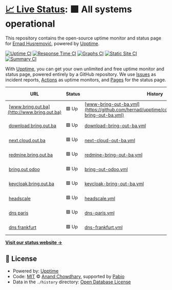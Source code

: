 # [📈 Live Status](https://hernad.github.io/upptime): <!--live status--> **🟩 All systems operational**

This repository contains the open-source uptime monitor and status page for [Ernad Husremović](https://www.linkedin.com/in/hernad), powered by [Upptime](https://github.com/upptime/upptime).

[![Uptime CI](https://github.com/hernad/upptime/workflows/Uptime%20CI/badge.svg)](https://github.com/hernad/upptime/actions?query=workflow%3A%22Uptime+CI%22)
[![Response Time CI](https://github.com/hernad/upptime/workflows/Response%20Time%20CI/badge.svg)](https://github.com/hernad/upptime/actions?query=workflow%3A%22Response+Time+CI%22)
[![Graphs CI](https://github.com/hernad/upptime/workflows/Graphs%20CI/badge.svg)](https://github.com/hernad/upptime/actions?query=workflow%3A%22Graphs+CI%22)
[![Static Site CI](https://github.com/hernad/upptime/workflows/Static%20Site%20CI/badge.svg)](https://github.com/hernad/upptime/actions?query=workflow%3A%22Static+Site+CI%22)
[![Summary CI](https://github.com/hernad/upptime/workflows/Summary%20CI/badge.svg)](https://github.com/hernad/upptime/actions?query=workflow%3A%22Summary+CI%22)

With [Upptime](https://upptime.js.org), you can get your own unlimited and free uptime monitor and status page, powered entirely by a GitHub repository. We use [Issues](https://github.com/hernad/upptime/issues) as incident reports, [Actions](https://github.com/hernad/upptime/actions) as uptime monitors, and [Pages](https://hernad.github.io/upptime) for the status page.

<!--start: status pages-->
<!-- This summary is generated by Upptime (https://github.com/upptime/upptime) -->
<!-- Do not edit this manually, your changes will be overwritten -->
<!-- prettier-ignore -->
| URL | Status | History | Response Time | Uptime |
| --- | ------ | ------- | ------------- | ------ |
| <img alt="" src="https://icons.duckduckgo.com/ip3/www.bring.out.ba.ico" height="13"> [www.bring.out.ba](http://www.bring.out.ba) | 🟩 Up | [www-bring-out-ba.yml](https://github.com/hernad/upptime/commits/HEAD/history/www-bring-out-ba.yml) | <details><summary><img alt="Response time graph" src="./graphs/www-bring-out-ba/response-time-week.png" height="20"> 2727ms</summary><br><a href="https://status.bring.out.ba/history/www-bring-out-ba"><img alt="Response time 1744" src="https://img.shields.io/endpoint?url=https%3A%2F%2Fraw.githubusercontent.com%2Fhernad%2Fupptime%2FHEAD%2Fapi%2Fwww-bring-out-ba%2Fresponse-time.json"></a><br><a href="https://status.bring.out.ba/history/www-bring-out-ba"><img alt="24-hour response time 1486" src="https://img.shields.io/endpoint?url=https%3A%2F%2Fraw.githubusercontent.com%2Fhernad%2Fupptime%2FHEAD%2Fapi%2Fwww-bring-out-ba%2Fresponse-time-day.json"></a><br><a href="https://status.bring.out.ba/history/www-bring-out-ba"><img alt="7-day response time 2727" src="https://img.shields.io/endpoint?url=https%3A%2F%2Fraw.githubusercontent.com%2Fhernad%2Fupptime%2FHEAD%2Fapi%2Fwww-bring-out-ba%2Fresponse-time-week.json"></a><br><a href="https://status.bring.out.ba/history/www-bring-out-ba"><img alt="30-day response time 2023" src="https://img.shields.io/endpoint?url=https%3A%2F%2Fraw.githubusercontent.com%2Fhernad%2Fupptime%2FHEAD%2Fapi%2Fwww-bring-out-ba%2Fresponse-time-month.json"></a><br><a href="https://status.bring.out.ba/history/www-bring-out-ba"><img alt="1-year response time 1744" src="https://img.shields.io/endpoint?url=https%3A%2F%2Fraw.githubusercontent.com%2Fhernad%2Fupptime%2FHEAD%2Fapi%2Fwww-bring-out-ba%2Fresponse-time-year.json"></a></details> | <details><summary><a href="https://status.bring.out.ba/history/www-bring-out-ba">100.00%</a></summary><a href="https://status.bring.out.ba/history/www-bring-out-ba"><img alt="All-time uptime 99.77%" src="https://img.shields.io/endpoint?url=https%3A%2F%2Fraw.githubusercontent.com%2Fhernad%2Fupptime%2FHEAD%2Fapi%2Fwww-bring-out-ba%2Fuptime.json"></a><br><a href="https://status.bring.out.ba/history/www-bring-out-ba"><img alt="24-hour uptime 100.00%" src="https://img.shields.io/endpoint?url=https%3A%2F%2Fraw.githubusercontent.com%2Fhernad%2Fupptime%2FHEAD%2Fapi%2Fwww-bring-out-ba%2Fuptime-day.json"></a><br><a href="https://status.bring.out.ba/history/www-bring-out-ba"><img alt="7-day uptime 100.00%" src="https://img.shields.io/endpoint?url=https%3A%2F%2Fraw.githubusercontent.com%2Fhernad%2Fupptime%2FHEAD%2Fapi%2Fwww-bring-out-ba%2Fuptime-week.json"></a><br><a href="https://status.bring.out.ba/history/www-bring-out-ba"><img alt="30-day uptime 99.92%" src="https://img.shields.io/endpoint?url=https%3A%2F%2Fraw.githubusercontent.com%2Fhernad%2Fupptime%2FHEAD%2Fapi%2Fwww-bring-out-ba%2Fuptime-month.json"></a><br><a href="https://status.bring.out.ba/history/www-bring-out-ba"><img alt="1-year uptime 99.77%" src="https://img.shields.io/endpoint?url=https%3A%2F%2Fraw.githubusercontent.com%2Fhernad%2Fupptime%2FHEAD%2Fapi%2Fwww-bring-out-ba%2Fuptime-year.json"></a></details>
| <img alt="" src="https://icons.duckduckgo.com/ip3/download.bring.out.ba.ico" height="13"> [download bring.out.ba](http://download.bring.out.ba/host.txt) | 🟩 Up | [download-bring-out-ba.yml](https://github.com/hernad/upptime/commits/HEAD/history/download-bring-out-ba.yml) | <details><summary><img alt="Response time graph" src="./graphs/download-bring-out-ba/response-time-week.png" height="20"> 1103ms</summary><br><a href="https://status.bring.out.ba/history/download-bring-out-ba"><img alt="Response time 814" src="https://img.shields.io/endpoint?url=https%3A%2F%2Fraw.githubusercontent.com%2Fhernad%2Fupptime%2FHEAD%2Fapi%2Fdownload-bring-out-ba%2Fresponse-time.json"></a><br><a href="https://status.bring.out.ba/history/download-bring-out-ba"><img alt="24-hour response time 596" src="https://img.shields.io/endpoint?url=https%3A%2F%2Fraw.githubusercontent.com%2Fhernad%2Fupptime%2FHEAD%2Fapi%2Fdownload-bring-out-ba%2Fresponse-time-day.json"></a><br><a href="https://status.bring.out.ba/history/download-bring-out-ba"><img alt="7-day response time 1103" src="https://img.shields.io/endpoint?url=https%3A%2F%2Fraw.githubusercontent.com%2Fhernad%2Fupptime%2FHEAD%2Fapi%2Fdownload-bring-out-ba%2Fresponse-time-week.json"></a><br><a href="https://status.bring.out.ba/history/download-bring-out-ba"><img alt="30-day response time 1259" src="https://img.shields.io/endpoint?url=https%3A%2F%2Fraw.githubusercontent.com%2Fhernad%2Fupptime%2FHEAD%2Fapi%2Fdownload-bring-out-ba%2Fresponse-time-month.json"></a><br><a href="https://status.bring.out.ba/history/download-bring-out-ba"><img alt="1-year response time 814" src="https://img.shields.io/endpoint?url=https%3A%2F%2Fraw.githubusercontent.com%2Fhernad%2Fupptime%2FHEAD%2Fapi%2Fdownload-bring-out-ba%2Fresponse-time-year.json"></a></details> | <details><summary><a href="https://status.bring.out.ba/history/download-bring-out-ba">100.00%</a></summary><a href="https://status.bring.out.ba/history/download-bring-out-ba"><img alt="All-time uptime 99.75%" src="https://img.shields.io/endpoint?url=https%3A%2F%2Fraw.githubusercontent.com%2Fhernad%2Fupptime%2FHEAD%2Fapi%2Fdownload-bring-out-ba%2Fuptime.json"></a><br><a href="https://status.bring.out.ba/history/download-bring-out-ba"><img alt="24-hour uptime 100.00%" src="https://img.shields.io/endpoint?url=https%3A%2F%2Fraw.githubusercontent.com%2Fhernad%2Fupptime%2FHEAD%2Fapi%2Fdownload-bring-out-ba%2Fuptime-day.json"></a><br><a href="https://status.bring.out.ba/history/download-bring-out-ba"><img alt="7-day uptime 100.00%" src="https://img.shields.io/endpoint?url=https%3A%2F%2Fraw.githubusercontent.com%2Fhernad%2Fupptime%2FHEAD%2Fapi%2Fdownload-bring-out-ba%2Fuptime-week.json"></a><br><a href="https://status.bring.out.ba/history/download-bring-out-ba"><img alt="30-day uptime 99.86%" src="https://img.shields.io/endpoint?url=https%3A%2F%2Fraw.githubusercontent.com%2Fhernad%2Fupptime%2FHEAD%2Fapi%2Fdownload-bring-out-ba%2Fuptime-month.json"></a><br><a href="https://status.bring.out.ba/history/download-bring-out-ba"><img alt="1-year uptime 99.75%" src="https://img.shields.io/endpoint?url=https%3A%2F%2Fraw.githubusercontent.com%2Fhernad%2Fupptime%2FHEAD%2Fapi%2Fdownload-bring-out-ba%2Fuptime-year.json"></a></details>
| <img alt="" src="https://icons.duckduckgo.com/ip3/next.cloud.out.ba.ico" height="13"> [next.cloud.out.ba](https://next.cloud.out.ba/s/NPAyfsYPeStzDTN/download) | 🟩 Up | [next-cloud-out-ba.yml](https://github.com/hernad/upptime/commits/HEAD/history/next-cloud-out-ba.yml) | <details><summary><img alt="Response time graph" src="./graphs/next-cloud-out-ba/response-time-week.png" height="20"> 1990ms</summary><br><a href="https://status.bring.out.ba/history/next-cloud-out-ba"><img alt="Response time 1625" src="https://img.shields.io/endpoint?url=https%3A%2F%2Fraw.githubusercontent.com%2Fhernad%2Fupptime%2FHEAD%2Fapi%2Fnext-cloud-out-ba%2Fresponse-time.json"></a><br><a href="https://status.bring.out.ba/history/next-cloud-out-ba"><img alt="24-hour response time 1852" src="https://img.shields.io/endpoint?url=https%3A%2F%2Fraw.githubusercontent.com%2Fhernad%2Fupptime%2FHEAD%2Fapi%2Fnext-cloud-out-ba%2Fresponse-time-day.json"></a><br><a href="https://status.bring.out.ba/history/next-cloud-out-ba"><img alt="7-day response time 1990" src="https://img.shields.io/endpoint?url=https%3A%2F%2Fraw.githubusercontent.com%2Fhernad%2Fupptime%2FHEAD%2Fapi%2Fnext-cloud-out-ba%2Fresponse-time-week.json"></a><br><a href="https://status.bring.out.ba/history/next-cloud-out-ba"><img alt="30-day response time 1791" src="https://img.shields.io/endpoint?url=https%3A%2F%2Fraw.githubusercontent.com%2Fhernad%2Fupptime%2FHEAD%2Fapi%2Fnext-cloud-out-ba%2Fresponse-time-month.json"></a><br><a href="https://status.bring.out.ba/history/next-cloud-out-ba"><img alt="1-year response time 1625" src="https://img.shields.io/endpoint?url=https%3A%2F%2Fraw.githubusercontent.com%2Fhernad%2Fupptime%2FHEAD%2Fapi%2Fnext-cloud-out-ba%2Fresponse-time-year.json"></a></details> | <details><summary><a href="https://status.bring.out.ba/history/next-cloud-out-ba">100.00%</a></summary><a href="https://status.bring.out.ba/history/next-cloud-out-ba"><img alt="All-time uptime 99.72%" src="https://img.shields.io/endpoint?url=https%3A%2F%2Fraw.githubusercontent.com%2Fhernad%2Fupptime%2FHEAD%2Fapi%2Fnext-cloud-out-ba%2Fuptime.json"></a><br><a href="https://status.bring.out.ba/history/next-cloud-out-ba"><img alt="24-hour uptime 100.00%" src="https://img.shields.io/endpoint?url=https%3A%2F%2Fraw.githubusercontent.com%2Fhernad%2Fupptime%2FHEAD%2Fapi%2Fnext-cloud-out-ba%2Fuptime-day.json"></a><br><a href="https://status.bring.out.ba/history/next-cloud-out-ba"><img alt="7-day uptime 100.00%" src="https://img.shields.io/endpoint?url=https%3A%2F%2Fraw.githubusercontent.com%2Fhernad%2Fupptime%2FHEAD%2Fapi%2Fnext-cloud-out-ba%2Fuptime-week.json"></a><br><a href="https://status.bring.out.ba/history/next-cloud-out-ba"><img alt="30-day uptime 99.78%" src="https://img.shields.io/endpoint?url=https%3A%2F%2Fraw.githubusercontent.com%2Fhernad%2Fupptime%2FHEAD%2Fapi%2Fnext-cloud-out-ba%2Fuptime-month.json"></a><br><a href="https://status.bring.out.ba/history/next-cloud-out-ba"><img alt="1-year uptime 99.72%" src="https://img.shields.io/endpoint?url=https%3A%2F%2Fraw.githubusercontent.com%2Fhernad%2Fupptime%2FHEAD%2Fapi%2Fnext-cloud-out-ba%2Fuptime-year.json"></a></details>
| <img alt="" src="https://icons.duckduckgo.com/ip3/redmine.bring.out.ba.ico" height="13"> [redmine.bring.out.ba](https://redmine.bring.out.ba/) | 🟩 Up | [redmine-bring-out-ba.yml](https://github.com/hernad/upptime/commits/HEAD/history/redmine-bring-out-ba.yml) | <details><summary><img alt="Response time graph" src="./graphs/redmine-bring-out-ba/response-time-week.png" height="20"> 1163ms</summary><br><a href="https://status.bring.out.ba/history/redmine-bring-out-ba"><img alt="Response time 929" src="https://img.shields.io/endpoint?url=https%3A%2F%2Fraw.githubusercontent.com%2Fhernad%2Fupptime%2FHEAD%2Fapi%2Fredmine-bring-out-ba%2Fresponse-time.json"></a><br><a href="https://status.bring.out.ba/history/redmine-bring-out-ba"><img alt="24-hour response time 621" src="https://img.shields.io/endpoint?url=https%3A%2F%2Fraw.githubusercontent.com%2Fhernad%2Fupptime%2FHEAD%2Fapi%2Fredmine-bring-out-ba%2Fresponse-time-day.json"></a><br><a href="https://status.bring.out.ba/history/redmine-bring-out-ba"><img alt="7-day response time 1163" src="https://img.shields.io/endpoint?url=https%3A%2F%2Fraw.githubusercontent.com%2Fhernad%2Fupptime%2FHEAD%2Fapi%2Fredmine-bring-out-ba%2Fresponse-time-week.json"></a><br><a href="https://status.bring.out.ba/history/redmine-bring-out-ba"><img alt="30-day response time 1214" src="https://img.shields.io/endpoint?url=https%3A%2F%2Fraw.githubusercontent.com%2Fhernad%2Fupptime%2FHEAD%2Fapi%2Fredmine-bring-out-ba%2Fresponse-time-month.json"></a><br><a href="https://status.bring.out.ba/history/redmine-bring-out-ba"><img alt="1-year response time 929" src="https://img.shields.io/endpoint?url=https%3A%2F%2Fraw.githubusercontent.com%2Fhernad%2Fupptime%2FHEAD%2Fapi%2Fredmine-bring-out-ba%2Fresponse-time-year.json"></a></details> | <details><summary><a href="https://status.bring.out.ba/history/redmine-bring-out-ba">100.00%</a></summary><a href="https://status.bring.out.ba/history/redmine-bring-out-ba"><img alt="All-time uptime 99.81%" src="https://img.shields.io/endpoint?url=https%3A%2F%2Fraw.githubusercontent.com%2Fhernad%2Fupptime%2FHEAD%2Fapi%2Fredmine-bring-out-ba%2Fuptime.json"></a><br><a href="https://status.bring.out.ba/history/redmine-bring-out-ba"><img alt="24-hour uptime 100.00%" src="https://img.shields.io/endpoint?url=https%3A%2F%2Fraw.githubusercontent.com%2Fhernad%2Fupptime%2FHEAD%2Fapi%2Fredmine-bring-out-ba%2Fuptime-day.json"></a><br><a href="https://status.bring.out.ba/history/redmine-bring-out-ba"><img alt="7-day uptime 100.00%" src="https://img.shields.io/endpoint?url=https%3A%2F%2Fraw.githubusercontent.com%2Fhernad%2Fupptime%2FHEAD%2Fapi%2Fredmine-bring-out-ba%2Fuptime-week.json"></a><br><a href="https://status.bring.out.ba/history/redmine-bring-out-ba"><img alt="30-day uptime 99.93%" src="https://img.shields.io/endpoint?url=https%3A%2F%2Fraw.githubusercontent.com%2Fhernad%2Fupptime%2FHEAD%2Fapi%2Fredmine-bring-out-ba%2Fuptime-month.json"></a><br><a href="https://status.bring.out.ba/history/redmine-bring-out-ba"><img alt="1-year uptime 99.81%" src="https://img.shields.io/endpoint?url=https%3A%2F%2Fraw.githubusercontent.com%2Fhernad%2Fupptime%2FHEAD%2Fapi%2Fredmine-bring-out-ba%2Fuptime-year.json"></a></details>
| <img alt="" src="https://icons.duckduckgo.com/ip3/bringout.odoo.cloud.out.ba.ico" height="13"> [bring.out odoo](https://bringout.odoo.cloud.out.ba/) | 🟩 Up | [bring-out-odoo.yml](https://github.com/hernad/upptime/commits/HEAD/history/bring-out-odoo.yml) | <details><summary><img alt="Response time graph" src="./graphs/bring-out-odoo/response-time-week.png" height="20"> 1408ms</summary><br><a href="https://status.bring.out.ba/history/bring-out-odoo"><img alt="Response time 1383" src="https://img.shields.io/endpoint?url=https%3A%2F%2Fraw.githubusercontent.com%2Fhernad%2Fupptime%2FHEAD%2Fapi%2Fbring-out-odoo%2Fresponse-time.json"></a><br><a href="https://status.bring.out.ba/history/bring-out-odoo"><img alt="24-hour response time 1100" src="https://img.shields.io/endpoint?url=https%3A%2F%2Fraw.githubusercontent.com%2Fhernad%2Fupptime%2FHEAD%2Fapi%2Fbring-out-odoo%2Fresponse-time-day.json"></a><br><a href="https://status.bring.out.ba/history/bring-out-odoo"><img alt="7-day response time 1408" src="https://img.shields.io/endpoint?url=https%3A%2F%2Fraw.githubusercontent.com%2Fhernad%2Fupptime%2FHEAD%2Fapi%2Fbring-out-odoo%2Fresponse-time-week.json"></a><br><a href="https://status.bring.out.ba/history/bring-out-odoo"><img alt="30-day response time 1506" src="https://img.shields.io/endpoint?url=https%3A%2F%2Fraw.githubusercontent.com%2Fhernad%2Fupptime%2FHEAD%2Fapi%2Fbring-out-odoo%2Fresponse-time-month.json"></a><br><a href="https://status.bring.out.ba/history/bring-out-odoo"><img alt="1-year response time 1383" src="https://img.shields.io/endpoint?url=https%3A%2F%2Fraw.githubusercontent.com%2Fhernad%2Fupptime%2FHEAD%2Fapi%2Fbring-out-odoo%2Fresponse-time-year.json"></a></details> | <details><summary><a href="https://status.bring.out.ba/history/bring-out-odoo">100.00%</a></summary><a href="https://status.bring.out.ba/history/bring-out-odoo"><img alt="All-time uptime 99.78%" src="https://img.shields.io/endpoint?url=https%3A%2F%2Fraw.githubusercontent.com%2Fhernad%2Fupptime%2FHEAD%2Fapi%2Fbring-out-odoo%2Fuptime.json"></a><br><a href="https://status.bring.out.ba/history/bring-out-odoo"><img alt="24-hour uptime 100.00%" src="https://img.shields.io/endpoint?url=https%3A%2F%2Fraw.githubusercontent.com%2Fhernad%2Fupptime%2FHEAD%2Fapi%2Fbring-out-odoo%2Fuptime-day.json"></a><br><a href="https://status.bring.out.ba/history/bring-out-odoo"><img alt="7-day uptime 100.00%" src="https://img.shields.io/endpoint?url=https%3A%2F%2Fraw.githubusercontent.com%2Fhernad%2Fupptime%2FHEAD%2Fapi%2Fbring-out-odoo%2Fuptime-week.json"></a><br><a href="https://status.bring.out.ba/history/bring-out-odoo"><img alt="30-day uptime 99.86%" src="https://img.shields.io/endpoint?url=https%3A%2F%2Fraw.githubusercontent.com%2Fhernad%2Fupptime%2FHEAD%2Fapi%2Fbring-out-odoo%2Fuptime-month.json"></a><br><a href="https://status.bring.out.ba/history/bring-out-odoo"><img alt="1-year uptime 99.78%" src="https://img.shields.io/endpoint?url=https%3A%2F%2Fraw.githubusercontent.com%2Fhernad%2Fupptime%2FHEAD%2Fapi%2Fbring-out-odoo%2Fuptime-year.json"></a></details>
| <img alt="" src="https://icons.duckduckgo.com/ip3/keycloak.cloud.out.ba.ico" height="13"> [keycloak.bring.out.ba](https://keycloak.cloud.out.ba/) | 🟩 Up | [keycloak-bring-out-ba.yml](https://github.com/hernad/upptime/commits/HEAD/history/keycloak-bring-out-ba.yml) | <details><summary><img alt="Response time graph" src="./graphs/keycloak-bring-out-ba/response-time-week.png" height="20"> 1241ms</summary><br><a href="https://status.bring.out.ba/history/keycloak-bring-out-ba"><img alt="Response time 1239" src="https://img.shields.io/endpoint?url=https%3A%2F%2Fraw.githubusercontent.com%2Fhernad%2Fupptime%2FHEAD%2Fapi%2Fkeycloak-bring-out-ba%2Fresponse-time.json"></a><br><a href="https://status.bring.out.ba/history/keycloak-bring-out-ba"><img alt="24-hour response time 1097" src="https://img.shields.io/endpoint?url=https%3A%2F%2Fraw.githubusercontent.com%2Fhernad%2Fupptime%2FHEAD%2Fapi%2Fkeycloak-bring-out-ba%2Fresponse-time-day.json"></a><br><a href="https://status.bring.out.ba/history/keycloak-bring-out-ba"><img alt="7-day response time 1241" src="https://img.shields.io/endpoint?url=https%3A%2F%2Fraw.githubusercontent.com%2Fhernad%2Fupptime%2FHEAD%2Fapi%2Fkeycloak-bring-out-ba%2Fresponse-time-week.json"></a><br><a href="https://status.bring.out.ba/history/keycloak-bring-out-ba"><img alt="30-day response time 1220" src="https://img.shields.io/endpoint?url=https%3A%2F%2Fraw.githubusercontent.com%2Fhernad%2Fupptime%2FHEAD%2Fapi%2Fkeycloak-bring-out-ba%2Fresponse-time-month.json"></a><br><a href="https://status.bring.out.ba/history/keycloak-bring-out-ba"><img alt="1-year response time 1239" src="https://img.shields.io/endpoint?url=https%3A%2F%2Fraw.githubusercontent.com%2Fhernad%2Fupptime%2FHEAD%2Fapi%2Fkeycloak-bring-out-ba%2Fresponse-time-year.json"></a></details> | <details><summary><a href="https://status.bring.out.ba/history/keycloak-bring-out-ba">100.00%</a></summary><a href="https://status.bring.out.ba/history/keycloak-bring-out-ba"><img alt="All-time uptime 99.80%" src="https://img.shields.io/endpoint?url=https%3A%2F%2Fraw.githubusercontent.com%2Fhernad%2Fupptime%2FHEAD%2Fapi%2Fkeycloak-bring-out-ba%2Fuptime.json"></a><br><a href="https://status.bring.out.ba/history/keycloak-bring-out-ba"><img alt="24-hour uptime 100.00%" src="https://img.shields.io/endpoint?url=https%3A%2F%2Fraw.githubusercontent.com%2Fhernad%2Fupptime%2FHEAD%2Fapi%2Fkeycloak-bring-out-ba%2Fuptime-day.json"></a><br><a href="https://status.bring.out.ba/history/keycloak-bring-out-ba"><img alt="7-day uptime 100.00%" src="https://img.shields.io/endpoint?url=https%3A%2F%2Fraw.githubusercontent.com%2Fhernad%2Fupptime%2FHEAD%2Fapi%2Fkeycloak-bring-out-ba%2Fuptime-week.json"></a><br><a href="https://status.bring.out.ba/history/keycloak-bring-out-ba"><img alt="30-day uptime 99.93%" src="https://img.shields.io/endpoint?url=https%3A%2F%2Fraw.githubusercontent.com%2Fhernad%2Fupptime%2FHEAD%2Fapi%2Fkeycloak-bring-out-ba%2Fuptime-month.json"></a><br><a href="https://status.bring.out.ba/history/keycloak-bring-out-ba"><img alt="1-year uptime 99.80%" src="https://img.shields.io/endpoint?url=https%3A%2F%2Fraw.githubusercontent.com%2Fhernad%2Fupptime%2FHEAD%2Fapi%2Fkeycloak-bring-out-ba%2Fuptime-year.json"></a></details>
| <img alt="" src="https://icons.duckduckgo.com/ip3/headscale.out.ba.ico" height="13"> [headscale](https://headscale.out.ba/register/nodekey:aff680ab34bbd3bfcb3b076910d0543eeea1234f53dd0464a423c8f056e1cf99) | 🟩 Up | [headscale.yml](https://github.com/hernad/upptime/commits/HEAD/history/headscale.yml) | <details><summary><img alt="Response time graph" src="./graphs/headscale/response-time-week.png" height="20"> 1403ms</summary><br><a href="https://status.bring.out.ba/history/headscale"><img alt="Response time 909" src="https://img.shields.io/endpoint?url=https%3A%2F%2Fraw.githubusercontent.com%2Fhernad%2Fupptime%2FHEAD%2Fapi%2Fheadscale%2Fresponse-time.json"></a><br><a href="https://status.bring.out.ba/history/headscale"><img alt="24-hour response time 654" src="https://img.shields.io/endpoint?url=https%3A%2F%2Fraw.githubusercontent.com%2Fhernad%2Fupptime%2FHEAD%2Fapi%2Fheadscale%2Fresponse-time-day.json"></a><br><a href="https://status.bring.out.ba/history/headscale"><img alt="7-day response time 1403" src="https://img.shields.io/endpoint?url=https%3A%2F%2Fraw.githubusercontent.com%2Fhernad%2Fupptime%2FHEAD%2Fapi%2Fheadscale%2Fresponse-time-week.json"></a><br><a href="https://status.bring.out.ba/history/headscale"><img alt="30-day response time 1037" src="https://img.shields.io/endpoint?url=https%3A%2F%2Fraw.githubusercontent.com%2Fhernad%2Fupptime%2FHEAD%2Fapi%2Fheadscale%2Fresponse-time-month.json"></a><br><a href="https://status.bring.out.ba/history/headscale"><img alt="1-year response time 909" src="https://img.shields.io/endpoint?url=https%3A%2F%2Fraw.githubusercontent.com%2Fhernad%2Fupptime%2FHEAD%2Fapi%2Fheadscale%2Fresponse-time-year.json"></a></details> | <details><summary><a href="https://status.bring.out.ba/history/headscale">100.00%</a></summary><a href="https://status.bring.out.ba/history/headscale"><img alt="All-time uptime 98.60%" src="https://img.shields.io/endpoint?url=https%3A%2F%2Fraw.githubusercontent.com%2Fhernad%2Fupptime%2FHEAD%2Fapi%2Fheadscale%2Fuptime.json"></a><br><a href="https://status.bring.out.ba/history/headscale"><img alt="24-hour uptime 100.00%" src="https://img.shields.io/endpoint?url=https%3A%2F%2Fraw.githubusercontent.com%2Fhernad%2Fupptime%2FHEAD%2Fapi%2Fheadscale%2Fuptime-day.json"></a><br><a href="https://status.bring.out.ba/history/headscale"><img alt="7-day uptime 100.00%" src="https://img.shields.io/endpoint?url=https%3A%2F%2Fraw.githubusercontent.com%2Fhernad%2Fupptime%2FHEAD%2Fapi%2Fheadscale%2Fuptime-week.json"></a><br><a href="https://status.bring.out.ba/history/headscale"><img alt="30-day uptime 98.64%" src="https://img.shields.io/endpoint?url=https%3A%2F%2Fraw.githubusercontent.com%2Fhernad%2Fupptime%2FHEAD%2Fapi%2Fheadscale%2Fuptime-month.json"></a><br><a href="https://status.bring.out.ba/history/headscale"><img alt="1-year uptime 98.60%" src="https://img.shields.io/endpoint?url=https%3A%2F%2Fraw.githubusercontent.com%2Fhernad%2Fupptime%2FHEAD%2Fapi%2Fheadscale%2Fuptime-year.json"></a></details>
| <img alt="" src="https://icons.duckduckgo.com/ip3/null.ico" height="13"> [dns paris](pub3.out.ba) | 🟩 Up | [dns-paris.yml](https://github.com/hernad/upptime/commits/HEAD/history/dns-paris.yml) | <details><summary><img alt="Response time graph" src="./graphs/dns-paris/response-time-week.png" height="20"> 120ms</summary><br><a href="https://status.bring.out.ba/history/dns-paris"><img alt="Response time 116" src="https://img.shields.io/endpoint?url=https%3A%2F%2Fraw.githubusercontent.com%2Fhernad%2Fupptime%2FHEAD%2Fapi%2Fdns-paris%2Fresponse-time.json"></a><br><a href="https://status.bring.out.ba/history/dns-paris"><img alt="24-hour response time 100" src="https://img.shields.io/endpoint?url=https%3A%2F%2Fraw.githubusercontent.com%2Fhernad%2Fupptime%2FHEAD%2Fapi%2Fdns-paris%2Fresponse-time-day.json"></a><br><a href="https://status.bring.out.ba/history/dns-paris"><img alt="7-day response time 120" src="https://img.shields.io/endpoint?url=https%3A%2F%2Fraw.githubusercontent.com%2Fhernad%2Fupptime%2FHEAD%2Fapi%2Fdns-paris%2Fresponse-time-week.json"></a><br><a href="https://status.bring.out.ba/history/dns-paris"><img alt="30-day response time 118" src="https://img.shields.io/endpoint?url=https%3A%2F%2Fraw.githubusercontent.com%2Fhernad%2Fupptime%2FHEAD%2Fapi%2Fdns-paris%2Fresponse-time-month.json"></a><br><a href="https://status.bring.out.ba/history/dns-paris"><img alt="1-year response time 116" src="https://img.shields.io/endpoint?url=https%3A%2F%2Fraw.githubusercontent.com%2Fhernad%2Fupptime%2FHEAD%2Fapi%2Fdns-paris%2Fresponse-time-year.json"></a></details> | <details><summary><a href="https://status.bring.out.ba/history/dns-paris">100.00%</a></summary><a href="https://status.bring.out.ba/history/dns-paris"><img alt="All-time uptime 100.00%" src="https://img.shields.io/endpoint?url=https%3A%2F%2Fraw.githubusercontent.com%2Fhernad%2Fupptime%2FHEAD%2Fapi%2Fdns-paris%2Fuptime.json"></a><br><a href="https://status.bring.out.ba/history/dns-paris"><img alt="24-hour uptime 100.00%" src="https://img.shields.io/endpoint?url=https%3A%2F%2Fraw.githubusercontent.com%2Fhernad%2Fupptime%2FHEAD%2Fapi%2Fdns-paris%2Fuptime-day.json"></a><br><a href="https://status.bring.out.ba/history/dns-paris"><img alt="7-day uptime 100.00%" src="https://img.shields.io/endpoint?url=https%3A%2F%2Fraw.githubusercontent.com%2Fhernad%2Fupptime%2FHEAD%2Fapi%2Fdns-paris%2Fuptime-week.json"></a><br><a href="https://status.bring.out.ba/history/dns-paris"><img alt="30-day uptime 100.00%" src="https://img.shields.io/endpoint?url=https%3A%2F%2Fraw.githubusercontent.com%2Fhernad%2Fupptime%2FHEAD%2Fapi%2Fdns-paris%2Fuptime-month.json"></a><br><a href="https://status.bring.out.ba/history/dns-paris"><img alt="1-year uptime 100.00%" src="https://img.shields.io/endpoint?url=https%3A%2F%2Fraw.githubusercontent.com%2Fhernad%2Fupptime%2FHEAD%2Fapi%2Fdns-paris%2Fuptime-year.json"></a></details>
| <img alt="" src="https://icons.duckduckgo.com/ip3/null.ico" height="13"> [dns frankfurt](pub1.out.ba) | 🟩 Up | [dns-frankfurt.yml](https://github.com/hernad/upptime/commits/HEAD/history/dns-frankfurt.yml) | <details><summary><img alt="Response time graph" src="./graphs/dns-frankfurt/response-time-week.png" height="20"> 126ms</summary><br><a href="https://status.bring.out.ba/history/dns-frankfurt"><img alt="Response time 124" src="https://img.shields.io/endpoint?url=https%3A%2F%2Fraw.githubusercontent.com%2Fhernad%2Fupptime%2FHEAD%2Fapi%2Fdns-frankfurt%2Fresponse-time.json"></a><br><a href="https://status.bring.out.ba/history/dns-frankfurt"><img alt="24-hour response time 106" src="https://img.shields.io/endpoint?url=https%3A%2F%2Fraw.githubusercontent.com%2Fhernad%2Fupptime%2FHEAD%2Fapi%2Fdns-frankfurt%2Fresponse-time-day.json"></a><br><a href="https://status.bring.out.ba/history/dns-frankfurt"><img alt="7-day response time 126" src="https://img.shields.io/endpoint?url=https%3A%2F%2Fraw.githubusercontent.com%2Fhernad%2Fupptime%2FHEAD%2Fapi%2Fdns-frankfurt%2Fresponse-time-week.json"></a><br><a href="https://status.bring.out.ba/history/dns-frankfurt"><img alt="30-day response time 125" src="https://img.shields.io/endpoint?url=https%3A%2F%2Fraw.githubusercontent.com%2Fhernad%2Fupptime%2FHEAD%2Fapi%2Fdns-frankfurt%2Fresponse-time-month.json"></a><br><a href="https://status.bring.out.ba/history/dns-frankfurt"><img alt="1-year response time 124" src="https://img.shields.io/endpoint?url=https%3A%2F%2Fraw.githubusercontent.com%2Fhernad%2Fupptime%2FHEAD%2Fapi%2Fdns-frankfurt%2Fresponse-time-year.json"></a></details> | <details><summary><a href="https://status.bring.out.ba/history/dns-frankfurt">100.00%</a></summary><a href="https://status.bring.out.ba/history/dns-frankfurt"><img alt="All-time uptime 100.00%" src="https://img.shields.io/endpoint?url=https%3A%2F%2Fraw.githubusercontent.com%2Fhernad%2Fupptime%2FHEAD%2Fapi%2Fdns-frankfurt%2Fuptime.json"></a><br><a href="https://status.bring.out.ba/history/dns-frankfurt"><img alt="24-hour uptime 100.00%" src="https://img.shields.io/endpoint?url=https%3A%2F%2Fraw.githubusercontent.com%2Fhernad%2Fupptime%2FHEAD%2Fapi%2Fdns-frankfurt%2Fuptime-day.json"></a><br><a href="https://status.bring.out.ba/history/dns-frankfurt"><img alt="7-day uptime 100.00%" src="https://img.shields.io/endpoint?url=https%3A%2F%2Fraw.githubusercontent.com%2Fhernad%2Fupptime%2FHEAD%2Fapi%2Fdns-frankfurt%2Fuptime-week.json"></a><br><a href="https://status.bring.out.ba/history/dns-frankfurt"><img alt="30-day uptime 100.00%" src="https://img.shields.io/endpoint?url=https%3A%2F%2Fraw.githubusercontent.com%2Fhernad%2Fupptime%2FHEAD%2Fapi%2Fdns-frankfurt%2Fuptime-month.json"></a><br><a href="https://status.bring.out.ba/history/dns-frankfurt"><img alt="1-year uptime 100.00%" src="https://img.shields.io/endpoint?url=https%3A%2F%2Fraw.githubusercontent.com%2Fhernad%2Fupptime%2FHEAD%2Fapi%2Fdns-frankfurt%2Fuptime-year.json"></a></details>

<!--end: status pages-->

[**Visit our status website →**](https://hernad.github.io/upptime)

## 📄 License

- Powered by: [Upptime](https://github.com/upptime/upptime)
- Code: [MIT](./LICENSE) © [Anand Chowdhary](https://anandchowdhary.com), supported by [Pabio](https://pabio.com)
- Data in the `./history` directory: [Open Database License](https://opendatacommons.org/licenses/odbl/1-0/)
